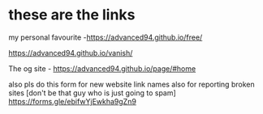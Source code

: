 # these are the links
my personal favourite -https://advanced94.github.io/free/


https://advanced94.github.io/vanish/


The og site - https://advanced94.github.io/page/#home

also pls do this form for new website link names also for reporting broken sites [don't be that guy who is just going to spam]
https://forms.gle/ebifwYjEwkha9gZn9
